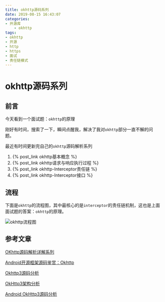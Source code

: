 ```yaml
---
title: okhttp源码系列
date: 2019-08-15 16:43:07
categories:
- 开源库
    - okhttp
tags:
- okhttp
- 开源
- http
- https
- 面试
- 责任链模式
---
```


# okhttp源码系列

## 前言

今天看到一个面试题：`okhttp`的原理

刚好有时间，搜索了一下，瞬间点醒我，解决了我对`okhttp`部分一直不解的问题。

最近有时间更新完自己的`okhttp`源码解析系列


1. {% post_link okhttp基本概念 %}
2. {% post_link okhttp请求与响应执行过程 %}
3. {% post_link okhttp-Interceptor责任链 %}
4. {% post_link okhttp-Interceptor接口 %}

## 流程

下面是`okhttp`的流程图，其中最核心的是`interceptor`的责任链机制，这也是上面面试题的答案：`okhttp`的原理。

![okhttp流程图](okhttp流程图.jpg)

## 参考文章

[OKhttp源码解析详解系列](https://www.jianshu.com/p/d98be38a6d3f)

[Android开源框架源码鉴赏：Okhttp](https://juejin.im/post/5a704ed05188255a8817f4c9#heading-0)

[Okhttp3源码分析](https://www.jianshu.com/p/b0353ed71151)

[OkHttp3架构分析](https://www.jianshu.com/p/9deec36f2759)

[Android OkHttp3源码分析](https://blog.csdn.net/baidu_36959886/article/details/90900261)